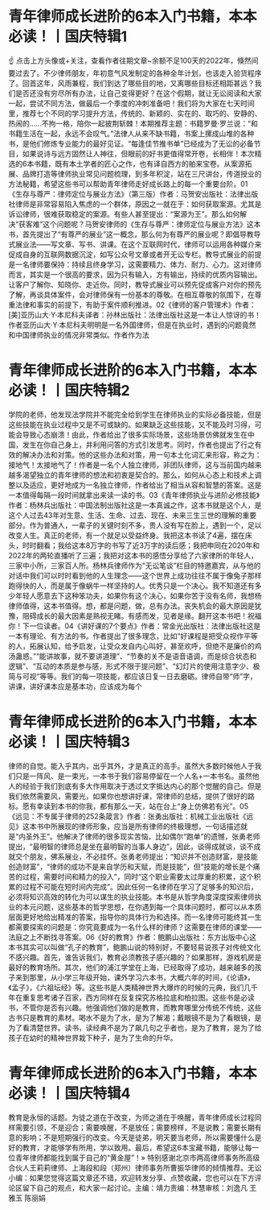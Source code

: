 # 青年律师成长进阶的6本入门书籍，本本必读！丨国庆特辑1

☝ 点击上方头像或+关注，查看作者往期文章~余额不足100天的2022年，倏然间要过去了。不少律师朋友，年初意气风发制定的各种全年计划，也该走入验货程序了。回首这年，风雨兼程，我们到达了哪些目的地，又离哪些目标还相距甚远？我们是否还没有穷尽所有办法，让自己变得更好？在这个假期，就让无讼阅读和大家一起，尝试不同方法，做最后一个季度的冲刺准备吧！我们将为大家在七天时间里，推荐七个不同的学习提升方法，传统的、新颖的、实在的、取巧的、安静的、热闹的……不拘一格，陪你一起披荆斩棘！本期推荐主题：书籍罗曼·罗兰说：“和书籍生活在一起，永远不会叹气。”法律人从来不缺书籍，书案上摞成山堆的各种书，是他们修炼专业能力的最好见证。“每逢佳节推书单”已经成为了无讼的必备节目，如果说诗与远方固然让人神往，但眼前的好书更值得常开卷，长相伴！本次精选的6本书籍，既有本土学者的匠心之作，也有译自西方的舶来宝卷。从案源拓展、品牌打造等律师执业常见问题梳理，到多年积淀，站在三尺讲台，传道授业的方法秘籍，希望这些书可以帮助青年律师走好成长路上的每一个重要台阶。01《生存与尊严：律师定位与展业方法》（第三版）作者：马贺安出版社：法律出版社律师是非常容易陷入焦虑的一个群体，原因之一就在于：如何获取案源。尤其是诉讼律师，很难获取稳定的案源。有些人甚至提出：“案源为王”。那么如何解决“获客难”这个问题呢？马贺安律师的《生存与尊严：律师定位与展业方法》这本书，首先提出了“有尊严的展业”这一概念，那么何为有尊严的展业呢？即倡导教导式展业法——写文章、写书、讲课。在这个互联网时代，律师可以运用各种媒介来促成自身的互联网数据沉淀，如写公众号文章或者开无讼专栏。教导式展业的前提是一名律师要保持：持续且终身学习，这需要精力、体力、耐力、心力。这对律师而言，其实是一个很高的要求，因为只有输入，方有输出，持续的优质内容输出。让客户了解你、知晓你、走近你。同时，教导式展业可以预先促成客户对你的预先了解，再谈具体案件，会对律师保有一份基本的尊敬。在相互尊敬的氛围下，在尊重法律和事实的前提下，有助于案件顺利推进。02《律师的客户管理术》作者：[美]亚历山大·Y·本尼科夫译者：孙林出版社：法律出版社这是一本让人惊讶的书！作者亚历山大·Y·本尼科夫明明是一名外国律师，但是在执业时，遇到的问题竟然和中国律师执业的情况非常类似。作者作为法

# 青年律师成长进阶的6本入门书籍，本本必读！丨国庆特辑2

学院的老师，他发现法学院并不能完全给到学生在律师执业的实际必备技能，但是这些技能在执业过程中又是不可或缺的。如果缺乏这些技能，又不能及时习得，可能会导致心态崩溃！由此，作者给出了很多实际场景，这些场景仿佛就发生在中国，发生在你自己身上，并利用问答的方式引发思考。同时，作者也提出了行之有效的解决办法和对策。他的这些办法和对策，用一句本土化词汇来形容，称之为：接地气！太接地气了！作者是一名个人独立律师，非团队律师，这与当前国内越来越多渴望独立的青年律师的想法和初衷是契合的。那么，如何从心态上和技术上调整以及适应，更好地成为一名独立律师，作者给出了相当从容和智慧的答案。这是一本值得每隔一段时间就拿出来读一读的书。03《青年律师执业与进阶必修技能》作者：杨林兵出版社：中国法制出版社这是一本真诚之作，这本书就是这个人，是这个人过去43年对生意、生活、生命、过去、现在、未来三生三世的理解的重要部分。作为普通人，一辈子的关键时刻不多，贵人没有写在脸上，遇到一个，足以改变人生。真正的老师，有一个就足以受益终身。我把这本书读了4遍，摆在床头，时时翻看；我给这本8万字的书写了近3万字的读后感；我把申同在2020年和2022年的两轮直播听了三遍；我把对这本书的感悟分享给了六家律所的年轻人，三家中小所，三家百人所。杨林兵律师作为“无讼笔谈”栏目的特邀嘉宾，从与他的对话中我们可以时时看到他的人生理念——这个世界上成功往往不属于像兔子那样跑得快的人，而是属于像蜗牛一样坚持的人。优秀只是一个决心。我不知道还有多少年轻人愿意去下这种笨功夫，如果你有这个决心，如果你苦于没有名师，我想杨律师值得，这本书值得。想，都是问题，做，总有办法。丧失机会的最大原因是犹豫，阻碍成长的最大因素是熟视无睹。有感而发，见者是缘。翻开这本书吧！祝福你！下一位读者。04《讲好课的7个要点》作者：常金光出版社：法律出版社这是一本有理论、有方法的书。作者提出了很多理念，比如“好课程是把受众视作平等的人，拓展认知，给予启发，让受众发自内心叫好，甚至欢呼，但绝不是廉价的鸡汤蛊惑。”“能讲故事，就不要讲道理”、“节奏的关不是语音语调，而是综合状态和逻辑”、“互动的本质是参与感，形式不限于提问题”、“幻灯片的使用注意字少、极简与可视”等等。我们的每一项技能，都应该日复一日去磨砺。律师自带“师”字，讲课，讲好课本应是基本功，应该成为每个

# 青年律师成长进阶的6本入门书籍，本本必读！丨国庆特辑3

律师的自觉。能入乎其内，出乎其外，才是真正的高手。虽然大多数时候他人于我们只是一阵风、是一束光，一本书于我们容易停留在一个人名+一本书名。虽然他人的经验于我们到底有多大作用取决于透过文字抵达内心的那个觉醒的自己。但是我们依然需要风，需要光，如果你也想讲好课，常律师的总结，提供了很好的路标。愿有幸读到本书的你我，都有那么一天，站在台上“身上仿佛若有光”。05《远见：不专属于律师的252条箴言》作者：张勇出版社：机械工业出版社《远见》这本书中所展现的律师形象，应当是所有律师的终极理想，一句话描述就是“内圣外王”。他解决了律师的很多现实苦恼，比如偶尔“跑单”的遗憾，张勇老师提出，“最明智的律师总是坐在最明智的当事人身边”，因此，谈得成就谈，谈不成就交个朋友，佛系展业，不必挂怀。张勇老师提出：“知识并不创造财富，是技能创造财富”，“律师的成功不是来自学历和天赋，而是技能”，但“技能的增长是个痛苦的过程，需要时间和精力的投入”，同时“这个职业需要太过厚重的积累，这个积累的过程不可能在短时间内完成”。因此任何一名律师在学习了足够多的知识后，必须将知识高效的转化为可以谋生的执业技能。本书是从哲学角度深度探索律师执业的本元问题，这些基本的哲学思想，在你遇到每一个具体问题时，都可以从本质层面更好地给出精准的答案，指导你的具体行为和选择。而一名律师可能终其一生都需要探索的问题是：你究竟要成为一名什么样的律师？这需要在律师的课堂——法庭之上不断找寻答案。06《好的教育》作者：鲍鹏山出版社：东方出版中心这本书其实可以叫做“孔子的教育”，鲍鹏山说的特别好，不要轻易说孩子对传统文化不感兴趣。首先，谁告诉我们，教育必须教孩子感兴趣的？如果那样，游戏机房是最好的教育场所。其次，他们的浦江学堂在上海，已经取得了成功，越来越多的孩子来到那里，从小学三年级开始，课外学习六本书，大概六年的时间，《论语》，《孟子》，《六祖坛经》等。这些书是人类精神世界大爆炸的时候的元典，我们几千年在重复思考诸子百家，西方同样在反复探究苏格拉底和柏拉图。这些书是必读书，不管你是否有兴趣。他强调他们做的是教育，而教育哪里分传统不传统，这些古书只是教育的素材。喝水不是为了水，是为了解渴；戴眼镜不是为了看眼镜，是为了看清楚世界。读书，读经典不是为了飙几句之乎者也，是为了教育，是为了给孩子在幼时的精神世界栽下种子，是为了生命的升华。

# 青年律师成长进阶的6本入门书籍，本本必读！丨国庆特辑4

教育是永恒的话题。为徒之道在于改变，为师之道在于唤醒，青年律师成长过程同样需要引领，不是迎合；需要唤醒，不是放任；需要榜样，不是说教；需要长期有意的影响；不是短期强行的改变。今天是徒弟，明天要当老师，所以需要懂什么是好的教育，才能够学有所用，学以致用。最后，希望这6本宝藏书籍，能够让每一位青年律师都能找到属于自己的“黄金屋”！» 特别感谢北京市两高律师事务所高级合伙人王莉莉律师、上海段和段（郑州）律师事务所曹振华律师的倾情推荐。无讼小编：如果您觉得这篇文章还不错，欢迎转发分享、点赞收藏，您也可以在下方评论区留下自己的观点，和大家一起讨论。主编：靖力责编：林慧审核：刘逸凡 王雅玉 陈丽娟 

